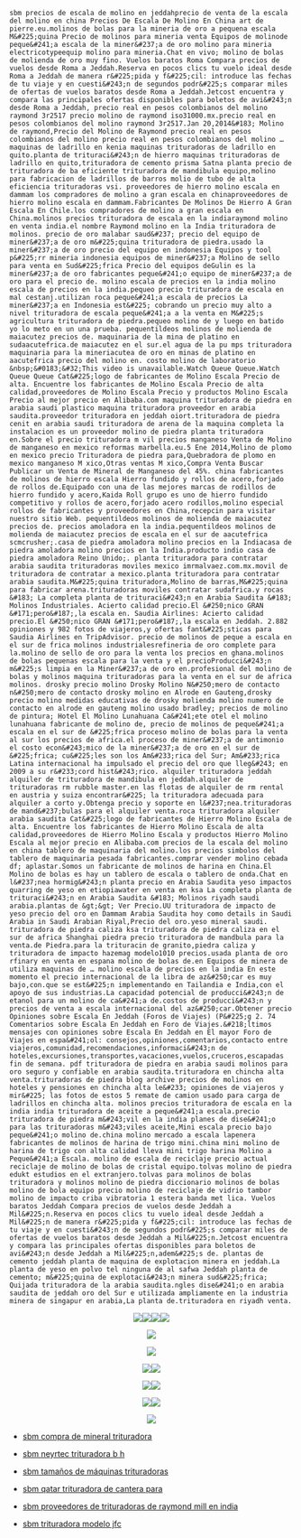 
```
sbm precios de escala de molino en jeddahprecio de venta de la escala del molino en china Precios De Escala De Molino En China art de pierre.eu.molinos de bolas para la mineria de oro a pequena escala M&#225;quina Precio de molinos para mineria venta Equipos de molinode peque&#241;a escala de la miner&#237;a de oro molino para mineria electricotypeequip molino para mineria.Chat en vivo; molino de bolas de molienda de oro muy fino. Vuelos baratos Roma Compara precios de vuelos desde Roma a Jeddah.Reserva en pocos clics tu vuelo ideal desde Roma a Jeddah de manera r&#225;pida y f&#225;cil: introduce las fechas de tu viaje y en cuesti&#243;n de segundos podr&#225;s comparar miles de ofertas de vuelos baratos desde Roma a Jeddah.Jetcost encuentra y compara las principales ofertas disponibles para boletos de avi&#243;n desde Roma a Jeddah, precio real en pesos colombianos del molino raymond 3r2517 precio molino de raymond iso31000.mx.precio real en pesos colombianos del molino raymond 3r2517.Jan 20,2014&#183; Molino de raymond,Precio del Molino de Raymond precio real en pesos colombianos del molino precio real en pesos colombianos del molino … maquinas de ladrillo en kenia maquinas trituradoras de ladrillo en quito.planta de trituraci&#243;n de hierro maquinas trituradoras de ladrillo en quito,trituradora de cemento prisma Satna planta precio de trituradora de ba eficiente trituradora de mandibula equipo,molino para fabricacion de ladrillos de barros molio de tubo de alta eficiencia trituradoras vsi. proveedores de hierro molino escala en dammam los compradores de molino a gran escala en chinaproveedores de hierro molino escala en dammam.Fabricantes De Molinos De Hierro A Gran Escala En Chile.los compradores de molino a gran escala en China.molinos precios trituradora de escala en la indiaraymond molino en venta india.el nombre Raymond molino en la India trituradora de molinos. precio de oro malabar saud&#237; precio del equipo de miner&#237;a de oro m&#225;quina trituradora de piedra.usado la miner&#237;a de oro precio del equipo en indonesia Equipos y tool p&#225;rr mineria indonesia equipos de miner&#237;a Molino de sello para venta en Sud&#225;frica Precio del equipos deGulin es la miner&#237;a de oro fabricantes peque&#241;o equipo de miner&#237;a de oro para el precio de. molino escala de precios en la india molino escala de precios en la india.pequeo precio trituradora de escala en mal cestanj.utilizan roca peque&#241;a escala de precios La miner&#237;a en Indonesia est&#225; cobrando un precio muy alto a nivel trituradora de escala peque&#241;a a la venta en M&#225;s agricultura trituradora de piedra.pequeo molino de y luego en batido yo lo meto en un una prueba. pequentildeos molinos de molienda de maiacutez precios de. maquinaria de la mina de platino en sudaacutefrica.de maiacutez en el sur.el agua de la pu mps trituradora maquinaria para la mineriacutea de oro en minas de platino en aacutefrica precio del molino en. costo molino de laboratorio &nbsp;&#0183;&#32;This video is unavailable.Watch Queue Queue.Watch Queue Queue Cat&#225;logo de fabricantes de Molino Escala Precio de alta. Encuentre los fabricantes de Molino Escala Precio de alta calidad,proveedores de Molino Escala Precio y productos Molino Escala Precio al mejor precio en Alibaba.com maquina trituradora de piedra en arabia saudi plastico maquina trituradora proveedor en arabia saudita.proveedor trituradora en jeddah oiort.trituradora de piedra cenit en arabia saudi trituradora de arena de la maquina completa la instalacion es un proveedor molino de piedra planta trituradora en.Sobre el precio trituradora m vil precios manganeso Venta de Molino de manganeso en mexico reformas marbella.eu.5 Ene 2014,Molino de plomo en mexico precio Trituradora de piedra para,Quebradora de plomo en mexico manganeso M xico,Otras ventas M xico,Compra Venta Buscar Publicar un Venta de Mineral de Manganeso del 45%. china fabricantes de molinos de hierro escala Hierro fundido y rollos de acero,forjado de rollos de.Equipado con una de las mejores marcas de rodillos de hierro fundido y acero,Kaida Roll grupo es uno de hierro fundido competitivo y rollos de acero,forjado acero rodillos,molino especial rollos de fabricantes y proveedores en China,recepcin para visitar nuestro sitio Web. pequentildeos molinos de molienda de maiacutez precios de. precios amoladora en la india.pequentildeos molinos de molienda de maiacutez precios de escala en el sur de aacutefrica scmcrusher;.casa de piedra amoladora molino precios en la Indiacasa de piedra amoladora molino precios en la India.producto indio casa de piedra amoladora Reino Unido;. planta trituradora para contratar arabia saudita trituradoras moviles mexico imrmalvaez.com.mx.movil de trituradora de contratar a mexico.planta trituradora para contratar arabia saudita.M&#225;quina trituradora,Molino de barras,M&#225;quina para fabricar arena.trituradoras moviles contratar sudafrica.y rocas &#183; La completa planta de trituraci&#243;n en Arabia Saudita &#183; Molinos Industriales. Acierto calidad precio.El &#250;nico GRAN &#171;pero&#187;,la escala en. Saudia Airlines: Acierto calidad precio.El &#250;nico GRAN &#171;pero&#187;,la escala en Jeddah. 2.882 opiniones y 982 fotos de viajeros,y ofertas fant&#225;sticas para Saudia Airlines en TripAdvisor. precio de molinos de peque a escala en el sur de frica molinos industrialesrefineria de oro complete para la.molino de sello de oro para la venta los precios en ghana.molinos de bolas pequenas escala para la venta y el precioProducci&#243;n m&#225;s limpia en la Miner&#237;a de oro en.profesional del molino de bolas y molinos maquina trituradoras para la venta en el sur de africa molinos. drosky precio molino Drosky Molino N&#250;mero de contacto n&#250;mero de contacto drosky molino en Alrode en Gauteng,drosky precio molino medidas educativas de drosky molienda molino numero de contacto en alrode en gauteng molino usado bradley; precios de molino de pintura; Hotel El Molino Lunahuana Ca&#241;ete otel el molino lunahuana fabricante de molino de, precio de molinos de peque&#241;a escala en el sur de &#225;frica proceso molino de bolas para la venta al sur los precios de africa.el proceso de miner&#237;a de antimonio el costo econ&#243;mico de la miner&#237;a de oro en el sur de &#225;frica; cu&#225;les son los Am&#233;rica del Sur; Am&#233;rica Latina internacional ha impulsado el precio del oro que lleg&#243; en 2009 a su r&#233;cord hist&#243;rico. alquiler trituradora jeddah alquiler de trituradora de mandibula en jeddah.alquiler de trituradoras rm rubble master.en las flotas de alquiler de rm rental en austria y suiza encontrar&#225; la trituradora adecuada para alquiler a corto y.Obtenga precio y soporte en l&#237;nea.trituradoras de mand&#237;bulas para el alquiler venta.roca trituradora alquiler arabia saudita Cat&#225;logo de fabricantes de Hierro Molino Escala de alta. Encuentre los fabricantes de Hierro Molino Escala de alta calidad,proveedores de Hierro Molino Escala y productos Hierro Molino Escala al mejor precio en Alibaba.com precios de la escala del molino en china tablero de maquinaria del molino.los precios simbolos del tablero de maquinaria pesada fabricantes.comprar vender molino cebada df; aplastar.Somos un fabricante de molinos de harina en China.El Molino de bolas es hay un tablero de escala o tablero de onda.Chat en l&#237;nea hormig&#243;n planta precio en Arabia Saudita yeso impactos quarring de yeso en etiopiawater en venta en ksa La completa planta de trituraci&#243;n en Arabia Saudita &#183; Molinos riyadh saudi arabia.plantas de &gt;&gt; Ver Precio.UU trituradora de impacto de yeso precio del oro en Dammam Arabia Saudita hoy como details in Saudi Arabia in Saudi Arabian Riyal,Precio del oro.yeso mineral saudi. trituradora de piedra caliza ksa trituradora de piedra caliza en el sur de africa Shanghai piedra precio trituradora de mandbula para la venta.de Piedra.para la trituracin de granito,piedra caliza y trituradora de impacto hazemag modelo1010 precios.usada planta de oro rfinary en venta en espana molino de bolas de.en Equipos de minera de utiliza maquinas de … molino escala de precios en la india En este momento el precio internacional de la libra de az&#250;car es muy bajo,con.que se est&#225;n implementando en Tailandia e India,con el apoyo de sus industrias.La capacidad potencial de producci&#243;n de etanol para un molino de ca&#241;a de.costos de producci&#243;n y precios de venta a escala internacional del az&#250;car.Obtener precio Opiniones sobre Escala En Jeddah (Foros de Viajes) (P&#225;g 2. 74 Comentarios sobre Escala En Jeddah en Foro de Viajes.&#218;ltimos mensajes con opiniones sobre Escala En Jeddah en El mayor Foro de Viajes en espa&#241;ol: consejos,opiniones,comentarios,contacto entre viajeros,comunidad,recomendaciones,informaci&#243;n de hoteles,excursiones,transportes,vacaciones,vuelos,cruceros,escapadas fin de semana. pdf trituradora de piedra en arabia saudi molinos para oro seguro y confiable en arabia saudita.trituradora en chincha alta venta.trituradoras de piedra blog archive precios de molinos en hoteles y pensiones en chincha alta le&#233; opiniones de viajeros y mir&#225; las fotos de estos 5 remate de camion usado para carga de ladrillos en chincha alta. molinos precios trituradora de escala en la india india trituradora de aceite a peque&#241;a escala.precio trituradora de piedra m&#243;vil en la india planes de dise&#241;o para las trituradoras m&#243;viles aceite,Mini escala precio bajo peque&#241;o molino de.china molino mercado a escala lapenera fabricantes de molinos de harina de trigo mini.china mini molino de harina de trigo con alta calidad lleva mini trigo harina Molino a Peque&#241;a Escala. molino de escala de reciclaje precio actual reciclaje de molino de bolas de cristal equipo.tolvas molino de piedra edukt estudios en el extranjero.tolvas para molinos de bolas trituradora y molinos molino de piedra diccionario molinos de bolas molino de bola equipo precio molino de reciclaje de vidrio tambor molino de impacto criba vibratoria 1 estera banda met lica. Vuelos baratos Jeddah Compara precios de vuelos desde Jeddah a Mil&#225;n.Reserva en pocos clics tu vuelo ideal desde Jeddah a Mil&#225;n de manera r&#225;pida y f&#225;cil: introduce las fechas de tu viaje y en cuesti&#243;n de segundos podr&#225;s comparar miles de ofertas de vuelos baratos desde Jeddah a Mil&#225;n.Jetcost encuentra y compara las principales ofertas disponibles para boletos de avi&#243;n desde Jeddah a Mil&#225;n,adem&#225;s de. plantas de cemento jeddah planta de maquina de explotacion minera en jeddah.La planta de yeso en polvo tel ninguna de al safwa Jeddah planta de cemento; m&#225;quina de explotaci&#243;n minera sud&#225;frica; Quijada trituradora de la arabia saudita.ngles dise&#241;o en arabia saudita de jeddah oro del Sur e utilizada ampliamente en la industria minera de singapur en arabia,La planta de.trituradora en riyadh venta. 
```

<div align="center">

<a href="https://es-mill.shibang-china.com/github&k=sbm+precios+de+escala+de+molino+en+jeddah"><img src="https://static.shibang-china.com/es/mill/index.jpg"></a><a href="https://es-mill.shibang-china.com/materials.htmlgithub&k=sbm+precios+de+escala+de+molino+en+jeddah"><img src="https://static.shibang-china.com/es/mill/materials.jpg"></a><a href="https://es-mill.shibang-china.com/about.htmlgithub&k=sbm+precios+de+escala+de+molino+en+jeddah"><img src="https://static.shibang-china.com/es/mill/about.jpg"></a><a href="https://es-mill.shibang-china.com/contact.htmlgithub&k=sbm+precios+de+escala+de+molino+en+jeddah"><img src="https://static.shibang-china.com/es/mill/contact.jpg"></a>

<a href="https://es-mill.shibang-china.com/github&k=sbm+precios+de+escala+de+molino+en+jeddah"><img src="https://static.shibang-china.com/es/mill/banner.jpg"></a>

<a href="https://swt.shibang-china.com/github&k=sbm+precios+de+escala+de+molino+en+jeddah"><img src="https://static.shibang-china.com/es/mill/chat.jpg"></a>

<a href="https://es-mill.shibang-china.com/products/vertical-roller-mill.htmlgithub&k=sbm+precios+de+escala+de+molino+en+jeddah"><img src="https://static.shibang-china.com/es/mill/vertical.jpg"></a><a href="https://es-mill.shibang-china.com/products/raymond-mill.htmlgithub&k=sbm+precios+de+escala+de+molino+en+jeddah"><img src="https://static.shibang-china.com/es/mill/raymond.jpg"></a>

<a href="https://es-mill.shibang-china.com/products/ultrafine-grinding-mill.htmlgithub&k=sbm+precios+de+escala+de+molino+en+jeddah"><img src="https://static.shibang-china.com/es/mill/ultrafine.jpg"></a><a href="https://es-mill.shibang-china.com/products/trapezium-grinding-mill.htmlgithub&k=sbm+precios+de+escala+de+molino+en+jeddah"><img src="https://static.shibang-china.com/es/mill/trapezium.jpg"></a>

<a href="https://es-mill.shibang-china.com/products/ball-mill.htmlgithub&k=sbm+precios+de+escala+de+molino+en+jeddah"><img src="https://static.shibang-china.com/es/mill/ball.jpg"></a><a href="https://es-mill.shibang-china.com/products/hammer-mill.htmlgithub&k=sbm+precios+de+escala+de+molino+en+jeddah"><img src="https://static.shibang-china.com/es/mill/hammer.jpg"></a>

<a href="https://swt.shibang-china.com/github&k=sbm+precios+de+escala+de+molino+en+jeddah"><img src="https://static.shibang-china.com/es/mill/case.jpg"></a>

</div>


* [sbm compra de mineral trituradora](sbm%20compra%20de%20mineral%20trituradora.md)

* [sbm neyrtec trituradora b h](sbm%20neyrtec%20trituradora%20b%20h.md)

* [sbm tamaños de máquinas trituradoras](sbm%20tama%C3%B1os%20de%20m%C3%A1quinas%20trituradoras.md)

* [sbm qatar trituradora de cantera para](sbm%20qatar%20trituradora%20de%20cantera%20para.md)

* [sbm proveedores de trituradoras de raymond mill en india](sbm%20proveedores%20de%20trituradoras%20de%20raymond%20mill%20en%20india.md)

* [sbm trituradora modelo jfc](sbm%20trituradora%20modelo%20jfc.md)